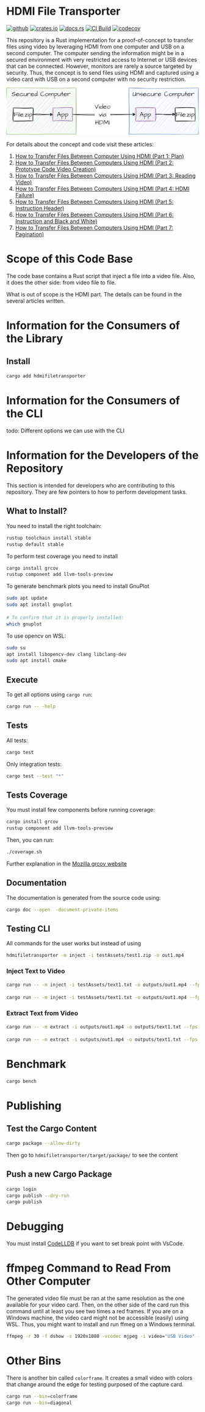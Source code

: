 # HDMI File Transporter

[<img alt="github" src="https://img.shields.io/badge/github-mrdesjardins/hdmifiletransporter-8dagcb?labelColor=555555&logo=github" height="20">](https://github.com/MrDesjardins/hdmifiletransporter)
[<img alt="crates.io" src="https://img.shields.io/crates/v/hdmifiletransporter.svg?color=fc8d62&logo=rust" height="20">](https://crates.io/crates/hdmifiletransporter)
[<img alt="docs.rs" src="https://img.shields.io/badge/docs.hdmifiletransporter-66c2a5?labelColor=555555&logo=docs.rs" height="20">](https://docs.rs/hdmifiletransporter/latest/hdmifiletransporter)
[![CI Build](https://github.com/MrDesjardins/hdmifiletransporter/actions/workflows/rust.yml/badge.svg?branch=master)](https://github.com/MrDesjardins/hdmifiletransporter/actions/workflows/rust.yml)
[![codecov](https://codecov.io/gh/MrDesjardins/hdmifiletransporter/branch/master/graph/badge.svg?token=58EGU3M0A1)](https://codecov.io/gh/MrDesjardins/hdmifiletransporter)

This repository is a Rust implementation for a proof-of-concept to transfer files using video by leveraging HDMI from one computer and USB on a second computer. The computer sending the information might be in a secured environment with very restricted access to Internet or USB devices that can be connected. However, monitors are rarely a source targeted by security. Thus, the concept is to send files using HDMI and captured using a video card with USB on a second computer with no security restriction.

![](./readmeAssets/BlogHdmiFileTransporterConcept.drawio.png)

For details about the concept and code visit these articles:

1. [How to Transfer Files Between Computer Using HDMI (Part 1: Plan)](https://patrickdesjardins.com/blog/how-to-transfer-files-between-computers-using-HDMI-Part-1-Plan)
1. [How to Transfer Files Between Computers Using HDMI (Part 2: Prototype Code Video Creation)](https://patrickdesjardins.com/blog/how-to-transfer-files-between-computers-using-HDMI-Part-2-prototype-code-video)
1. [How to Transfer Files Between Computers Using HDMI (Part 3: Reading Video)](https://patrickdesjardins.com/blog/how-to-transfer-files-between-computers-using-HDMI-Part-3-reading-video)
1. [How to Transfer Files Between Computers Using HDMI (Part 4: HDMI Failure)](https://patrickdesjardins.com/blog/how-to-transfer-files-between-computers-using-HDMI-Part-4-hdmi-failure)
1. [How to Transfer Files Between Computers Using HDMI (Part 5: Instruction Header)](https://patrickdesjardins.com/blog/how-to-transfer-files-between-computers-using-HDMI-Part-5-instruction-header)
1. [How to Transfer Files Between Computers Using HDMI (Part 6: Instruction and Black and White)](https://patrickdesjardins.com/blog/how-to-transfer-files-between-computers-using-HDMI-Part-6-instruction-black-white)
1. [How to Transfer Files Between Computers Using HDMI (Part 7: Pagination)](https://patrickdesjardins.com/blog/how-to-transfer-files-between-computers-using-HDMI-Part-7-pagination)

# Scope of this Code Base

The code base contains a Rust script that inject a file into a video file. Also, it does the other side: from video file to file.

What is out of scope is the HDMI part. The details can be found in the several articles written.

# Information for the Consumers of the Library


## Install

```sh
cargo add hdmifiletransporter
```

# Information for the Consumers of the CLI

todo: Different options we can use with the CLI

# Information for the Developers of the Repository
This section is intended for developers who are contributing to this repository. They are few pointers to how to perform development tasks.

## What to Install?

You need to install the right toolchain:

```sh
rustup toolchain install stable
rustup default stable
```

To perform test coverage you need to install

```sh
cargo install grcov
rustup component add llvm-tools-preview
```

To generate benchmark plots you need to install GnuPlot

```sh
sudo apt update
sudo apt install gnuplot

# To confirm that it is properly installed:
which gnuplot
```

To use opencv on WSL:

```sh
sudo su 
apt install libopencv-dev clang libclang-dev
sudo apt install cmake
```

## Execute

To get all options using `cargo run`:

```sh
cargo run -- -help
```

## Tests

All tests:

```sh
cargo test
```

Only integration tests:

```sh
cargo test --test "*"
```

## Tests Coverage

You must install few components before running coverage:

```sh
cargo install grcov
rustup component add llvm-tools-preview
```

Then, you can run:

```sh
./coverage.sh
```

Further explanation in the [Mozilla grcov website](https://github.com/mozilla/grcov)

## Documentation
The documentation is generated from the source code using:

```sh
cargo doc --open  -document-private-items
```

## Testing CLI

All commands for the user works but instead of using 

```sh
hdmifiletransporter -m inject -i testAssets/test1.zip -o out1.mp4
```

### Inject Text to Video

```sh
cargo run -- -m inject -i testAssets/text1.txt -o outputs/out1.mp4 --fps 30 --height 1080 --width 1920 --size 1 -p true

cargo run -- -m inject -i testAssets/text1.txt -o outputs/out1.mp4 --fps 30 --height 1080 --width 1920 --size 1 -p true -a bw

```
### Extract Text from Video

```sh
cargo run -- -m extract -i outputs/out1.mp4 -o outputs/text1.txt --fps 30 --height 1080 --width 1920 --size 1 -p true

cargo run -- -m extract -i outputs/out1.mp4 -o outputs/text1.txt --fps 30 --height 1080 --width 1920 --size 1 -p true -a bw
```
# Benchmark

```sh
cargo bench
```

# Publishing

## Test the Cargo Content

```sh
cargo package --allow-dirty
```

Then go to `hdmifiletransporter/target/package/` to see the content

## Push a new Cargo Package

```sh
cargo login
cargo publish --dry-run
cargo publish
```

# Debugging

You must install [CodeLLDB](https://marketplace.visualstudio.com/items?itemName=vadimcn.vscode-lldb) if you want to set break point with VsCode.

# ffmpeg Command to Read From Other Computer 

The generated video file must be ran at the same resolution as the one available for your video card. Then, on the other side of the card run this command until at least you see two times a red frames. If you are on a Windows machine, the video card might not be accessible (easily) using WSL. Thus, you might want to install and run ffmeg on a Windows terminal.

```sh
ffmpeg -r 30 -f dshow -s 1920x1080 -vcodec mjpeg -i video="USB Video" -r 30 out.mp4
```

# Other Bins
There is another bin called `colorframe`. It creates a small video with colors that change around the edge for testing purposed of the capture card.

```sh
cargo run --bin=colorframe
cargo run --bin=diagonal
```